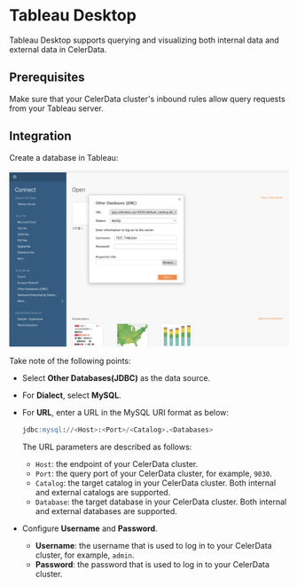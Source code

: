 # Tableau Desktop

Tableau Desktop supports querying and visualizing both internal data and external data in CelerData.

## Prerequisites

Make sure that your CelerData cluster's inbound rules allow query requests from your Tableau server.

## Integration

Create a database in Tableau:

![Tableau Desktop](../../assets/BI_integrations/BI_tableau_1.png)

Take note of the following points:

- Select **Other Databases(****JDBC****)** as the data source.
- For **Dialect**, select **MySQL**.
- For **URL**, enter a URL in the MySQL URI format as below:

  ```SQL
  jdbc:mysql://<Host>:<Port>/<Catalog>.<Databases>
  ```

  The URL parameters are described as follows:

  - `Host`: the endpoint of your CelerData cluster.
  - `Port`: the query port of your CelerData cluster, for example, `9030`.
  - `Catalog`: the target catalog in your CelerData cluster. Both internal and external catalogs are supported.
  - `Database`: the target database in your CelerData cluster. Both internal and external databases are supported.
- Configure **Username** and **Password**.
  - **Username**: the username that is used to log in to your CelerData cluster, for example, `admin`.
  - **Password**: the password that is used to log in to your CelerData cluster.
